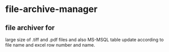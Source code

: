 # file-archive-manager

## file archiver for 
large size of .tiff and .pdf files and also MS-MSQL table update according to file name and excel row number and name.
